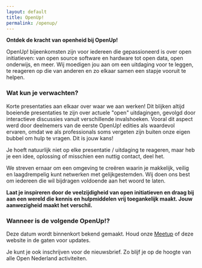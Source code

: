 ```yaml
---
layout: default
title: OpenUp!
permalink: /openup/
---
```

**Ontdek de kracht van openheid bij OpenUp!**

OpenUp! bijeenkomsten zijn voor iedereen die gepassioneerd is over open initiatieven: van open source software en hardware tot open data, open onderwijs, en meer. Wij moedigen jou aan om een uitdaging voor te leggen, te reageren op die van anderen en zo elkaar samen een stapje vooruit te helpen.

### Wat kun je verwachten?

Korte presentaties aan elkaar over waar we aan werken! Dit blijken altijd boeiende presentaties te zijn over actuele "open" uitdagingen, gevolgd door interactieve discussies vanuit verschillende invalshoeken. Vooral dit aspect werd door deelnemers van de eerste OpenUp! edities als waardevol ervaren, omdat we als professionals soms vergeten zijn buiten onze eigen bubbel om hulp te vragen. Dit is jouw kans!

Je hoeft natuurlijk niet op elke presentatie / uitdaging te reageren, maar heb je een idee, oplossing of misschien een nuttig contact, deel het.

We streven ernaar om een omgeving te creëren waarin je makkelijk, veilig en laagdrempelig kunt netwerken met gelijkgestemden. Wij doen ons best om iedereen die wil bijdragen voldoende aan het woord te laten.

**Laat je inspireren door de veelzijdigheid van open initiatieven en draag bij aan een wereld die kennis en hulpmiddelen vrij toegankelijk maakt. Jouw aanwezigheid maakt het verschil.**

### Wanneer is de volgende OpenUp!?

Deze datum wordt binnenkort bekend gemaakt. Houd onze [Meetup](https://www.meetup.com/utrecht-open-nederland-meetup-group/) of deze website in de gaten voor updates.

Je kunt je ook inschrijven voor de nieuwsbrief. Zo blijf je op de hoogte van alle Open Nederland activiteiten.